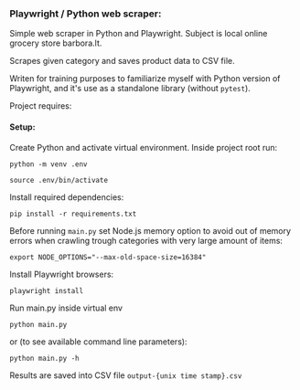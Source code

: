 ### Playwright / Python web scraper:
Simple web scraper in Python and Playwright. Subject is local online grocery store barbora.lt.

Scrapes given category and saves product data to CSV file.

Writen for training purposes to familiarize myself with Python version of Playwright, and it's use as a standalone library (without `pytest`).

Project requires:



#### Setup:
Create Python and activate virtual environment. Inside project root run:

```commandline
python -m venv .env

source .env/bin/activate
```

Install required dependencies:

```commandline
pip install -r requirements.txt
```

Before running `main.py` set Node.js memory option to avoid out of memory errors when crawling trough categories with very large amount of items:
```commandline
export NODE_OPTIONS="--max-old-space-size=16384"
```

Install Playwright browsers:
```commandline
playwright install
```

Run main.py inside virtual env
```commandline
python main.py
```

or (to see available command line parameters):

```commandline
python main.py -h
```


Results are saved into CSV file `output-{unix time stamp}.csv`